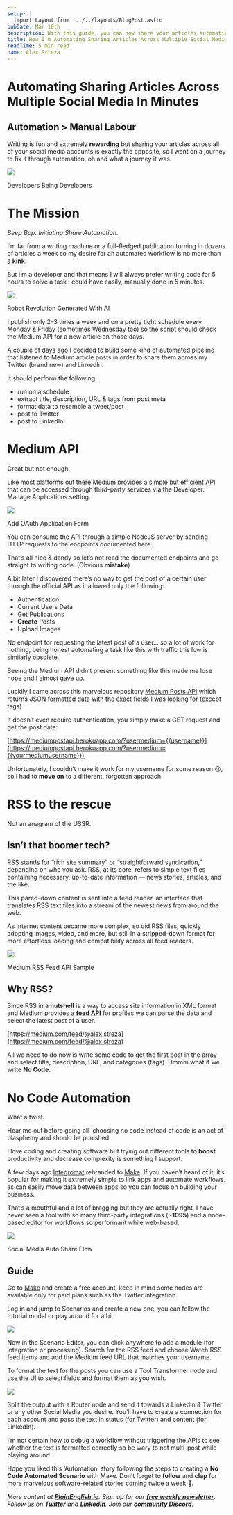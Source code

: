 ```yaml
---
setup: |
  import Layout from '../../layouts/BlogPost.astro'
pubDate: Mar 10th
description: With this guide, you can now share your articles automatically across different social media platforms without having to do it manually every time.
title: How I’m Automating Sharing Articles Across Multiple Social Media
readTime: 5 min read
name: Alex Streza
---
```


# Automating Sharing Articles Across Multiple Social Media In Minutes

## Automation > Manual Labour

Writing is fun and extremely **rewarding** but sharing your articles across all of your social media accounts is exactly the opposite, so I went on a journey to fix it through automation, oh and what a journey it was.

![](https://miro.medium.com/max/1400/0*uRdLs_iwULpjr4uE.jpg)

Developers Being Developers

# The Mission

_Beep Bop. Initiating Share Automation._

I’m far from a writing machine or a full-fledged publication turning in dozens of articles a week so my desire for an automated workflow is no more than a **kink**.

But I’m a developer and that means I will always prefer writing code for 5 hours to solve a task I could have easily, manually done in 5 minutes.

![](https://miro.medium.com/max/1280/1*WJdBxn_D-JSbk0p0icIwrA.png)

Robot Revolution Generated With AI

I publish only 2–3 times a week and on a pretty tight schedule every Monday & Friday (sometimes Wednesday too) so the script should check the Medium API for a new article on those days.

A couple of days ago I decided to build some kind of automated pipeline that listened to Medium article posts in order to share them across my Twitter (brand new) and LinkedIn.

It should perform the following:

- run on a schedule
- extract title, description, URL & tags from post meta
- format data to resemble a tweet/post
- post to Twitter
- post to LinkedIn

# **Medium API**

Great but not enough.

Like most platforms out there Medium provides a simple but efficient [API](https://github.com/Medium/medium-api-docs#31-users) that can be accessed through third-party services via the Developer: Manage Applications setting.

![](https://miro.medium.com/max/1400/1*u0_WIZGSPWHBNwD4NTgwFQ.png)

Add OAuth Application Form

You can consume the API through a simple NodeJS server by sending HTTP requests to the endpoints documented here.

That’s all nice & dandy so let’s not read the documented endpoints and go straight to writing code. (Obvious **mistake**)

A bit later I discovered there’s no way to get the post of a certain user through the official API as it allowed only the following:

- Authentication
- Current Users Data
- Get Publications
- **Create** Posts
- Upload Images

No endpoint for requesting the latest post of a user… so a lot of work for nothing, being honest automating a task like this with traffic this low is similarly obsolete.

Seeing the Medium API didn’t present something like this made me lose hope and I almost gave up.

Luckily I came across this marvelous repository [Medium Posts API](https://github.com/david-fernando/medium-posts-api) which returns JSON formatted data with the exact fields I was looking for (except tags)

It doesn’t even require authentication, you simply make a GET request and get the post data:

[https://mediumpostapi.herokuapp.com/?usermedium={{username}}](https://mediumpostapi.herokuapp.com/?usermedium={{yourmediumusername}})

Unfortunately, I couldn’t make it work for my username for some reason 😢, so I had to **move on** to a different, forgotten approach.

# RSS to the rescue

Not an anagram of the USSR.

## Isn’t that boomer tech?

RSS stands for “rich site summary” or “straightforward syndication,” depending on who you ask. RSS, at its core, refers to simple text files containing necessary, up-to-date information — news stories, articles, and the like.

This pared-down content is sent into a feed reader, an interface that translates RSS text files into a stream of the newest news from around the web.

As internet content became more complex, so did RSS files, quickly adopting images, video, and more, but still in a stripped-down format for more effortless loading and compatibility across all feed readers.

![](https://miro.medium.com/max/1400/1*l53PrNBUkyN2B54EiAqVBQ.png)

Medium RSS Feed API Sample

## Why RSS?

Since RSS in a **nutshell** is a way to access site information in XML format and Medium provides a [**feed API**](https://help.medium.com/hc/en-us/articles/214874118-Using-RSS-feeds-of-profiles-publications-and-topics) for profiles we can parse the data and select the latest post of a user.

[https://medium.com/feed/@alex.streza](https://medium.com/feed/@alex.streza)

All we need to do now is write some code to get the first post in the array and select title, description, URL, and categories (tags). Hmmm what if we write **No Code.**

# No Code Automation

What a twist.

Hear me out before going all \`choosing no code instead of code is an act of blasphemy and should be punished\`.

I love coding and creating software but trying out different tools to **boost** productivity and decrease complexity is something I support.

A few days ago [Integromat](https://www.integromat.com/en) rebranded to [Make](https://www.make.com/en). If you haven’t heard of it, it’s popular for making it extremely simple to link apps and automate workflows. as can easily move data between apps so you can focus on building your business.

That’s a mouthful and a lot of bragging but they are actually right, I have never seen a tool with so many third-party integrations (**~1095**) and a node-based editor for workflows so performant while web-based.

![](https://miro.medium.com/max/1400/1*xLlVMXlazCyFPS4NqlZreA.png)

Social Media Auto Share Flow

## **Guide**

Go to [Make](https://www.make.com/en/register) and create a free account, keep in mind some nodes are available only for paid plans such as the Twitter integration.

Log in and jump to Scenarios and create a new one, you can follow the tutorial modal or play around for a bit.

![](https://miro.medium.com/max/1400/1*c3edUnJHPisVA5PtXPf_hw.png)

Now in the Scenario Editor, you can click anywhere to add a module (for integration or processing). Search for the RSS feed and choose Watch RSS feed items and add the Medium feed URL that matches your username.

To format the text for the posts you can use a Tool Transformer node and use the UI to select fields and format them as you wish.

![](https://miro.medium.com/max/1400/1*_ZhMZtOndUIg7bEejseT2g.png)

Split the output with a Router node and send it towards a LinkedIn & Twitter or any other Social Media you desire. You’ll have to create a connection for each account and pass the text in status (for Twitter) and content (for LinkedIn).

I’m not certain how to debug a workflow without triggering the APIs to see whether the text is formatted correctly so be wary to not multi-post while playing around.

Hope you liked this ‘Automation’ story following the steps to creating a **No Code Automated Scenario** with Make. Don’t forget to **follow** and **clap** for more marvelous software-related stories coming twice a week 🚀.

_More content at_ [**_PlainEnglish.io_**](https://plainenglish.io/)_. Sign up for our_ [**_free weekly newsletter_**](http://newsletter.plainenglish.io/)_. Follow us on_ [**_Twitter_**](https://twitter.com/inPlainEngHQ) _and_ [**_LinkedIn_**](https://www.linkedin.com/company/inplainenglish/)_. Join our_ [**_community Discord_**](https://discord.gg/GtDtUAvyhW)_._
